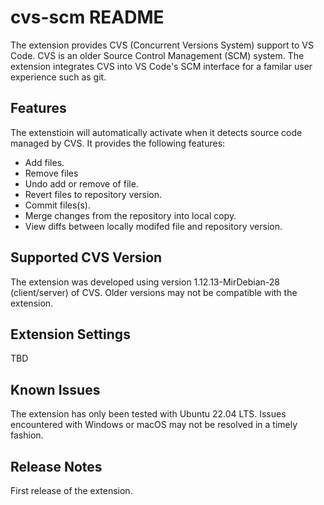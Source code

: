 # cvs-scm README

The extension provides CVS (Concurrent Versions System) support to VS Code. CVS is an older Source Control Management (SCM) system. The extension integrates CVS into VS Code's SCM interface for a familar user experience such as git.

## Features

The extenstioin will automatically activate when it detects source code managed by CVS. It provides the following features:
- Add files.
- Remove files
- Undo add or remove of file.
- Revert files to repository version.
- Commit files(s).
- Merge changes from the repository into local copy. 
- View diffs between locally modifed file and repository version.

## Supported CVS Version

The extension was developed using version 1.12.13-MirDebian-28 (client/server) of CVS. Older versions may not be compatible with the extension.

## Extension Settings

TBD

## Known Issues

The extension has only been tested with Ubuntu 22.04 LTS. Issues encountered with Windows or macOS may not be resolved in a timely fashion. 

## Release Notes

First release of the extension.
